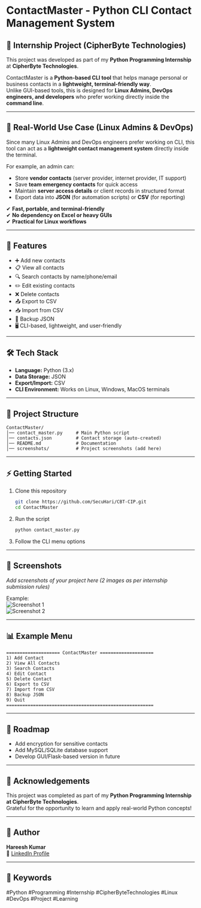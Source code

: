    # ContactMaster - Python CLI Contact Management System

   ## 📌 Internship Project (CipherByte Technologies)

   This project was developed as part of my **Python Programming Internship** at **CipherByte Technologies**.

   ContactMaster is a **Python-based CLI tool** that helps manage personal or business contacts in a **lightweight, terminal-friendly way**.  
   Unlike GUI-based tools, this is designed for **Linux Admins, DevOps engineers, and developers** who prefer working directly inside the **command line**.

   ---

   ## 🚀 Real-World Use Case (Linux Admins & DevOps)

   Since many Linux Admins and DevOps engineers prefer working on CLI, this tool can act as a **lightweight contact management system** directly inside the terminal.

   For example, an admin can:
   - Store **vendor contacts** (server provider, internet provider, IT support)
   - Save **team emergency contacts** for quick access
   - Maintain **server access details** or client records in structured format
   - Export data into **JSON** (for automation scripts) or **CSV** (for reporting)

   ✔ **Fast, portable, and terminal-friendly**  
   ✔ **No dependency on Excel or heavy GUIs**  
   ✔ **Practical for Linux workflows**  

   ---

   ## 🔑 Features

   - ➕ Add new contacts  
   - 📋 View all contacts  
   - 🔍 Search contacts by name/phone/email  
   - ✏️ Edit existing contacts  
   - ❌ Delete contacts  
   - 📤 Export to CSV  
   - 📥 Import from CSV  
   - 💾 Backup JSON  
   - 🖥 CLI-based, lightweight, and user-friendly  

   ---

   ## 🛠️ Tech Stack

   - **Language:** Python (3.x)  
   - **Data Storage:** JSON  
   - **Export/Import:** CSV  
   - **CLI Environment:** Works on Linux, Windows, MacOS terminals  

   ---

   ## 📂 Project Structure

   ```
   ContactMaster/
   │── contact_master.py     # Main Python script
   │── contacts.json         # Contact storage (auto-created)
   │── README.md             # Documentation
   │── screenshots/          # Project screenshots (add here)
   ```

   ---

   ## ⚡ Getting Started

   1. Clone this repository  
      ```bash
      git clone https://github.com/SecuHari/CBT-CIP.git
      cd ContactMaster
      ```

   2. Run the script  
      ```bash
      python contact_master.py
      ```

   3. Follow the CLI menu options

   ---

   ## 📸 Screenshots

   _Add screenshots of your project here (2 images as per internship submission rules)_  

   Example:  
   ![Screenshot 1](Screenshots/1.png)  
   ![Screenshot 2](Screenshots/2.png)  

   ---

   ## 📊 Example Menu

   ```
   ==================== ContactMaster ====================
   1) Add Contact
   2) View All Contacts
   3) Search Contacts
   4) Edit Contact
   5) Delete Contact
   6) Export to CSV
   7) Import from CSV
   8) Backup JSON
   9) Quit
   =======================================================
   ```

   ---

   ## 🔮 Roadmap

   - Add encryption for sensitive contacts  
   - Add MySQL/SQLite database support  
   - Develop GUI/Flask-based version in future  

   ---

   ## 🙌 Acknowledgements

   This project was completed as part of my **Python Programming Internship at CipherByte Technologies**.  
   Grateful for the opportunity to learn and apply real-world Python concepts!

   ---

   ## 👤 Author

   **Hareesh Kumar**  
   🔗 [LinkedIn Profile](https://www.linkedin.com/in/hareesh-kumar-02045a339/)  

   ---

   ## 📌 Keywords

   #Python #Programming #Internship #CipherByteTechnologies #Linux #DevOps #Project #Learning

